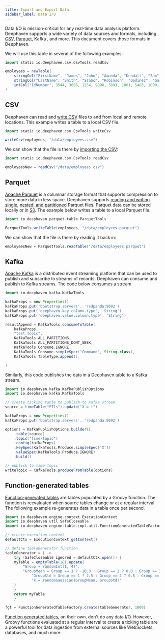 ```yaml
---
title: Import and Export Data
sidebar_label: Data I/O
---
```


Data I/O is mission-critical for any real-time data analysis platform. Deephaven supports a wide variety of data sources and formats, including [CSV](../../reference/cheat-sheets/csv.md), [Parquet](../../reference/cheat-sheets/parquet.md), Kafka <!--TODO: link to Kafka cheat sheet when it exists-->, and more. This document covers those formats in Deephaven.

We will use this table in several of the following examples:

```groovy test-set=1 order=employees
import static io.deephaven.csv.CsvTools.readCsv

employees = newTable(
    stringCol("FirstName", "James", "John", "Amanda", "Kendall", "Sam", "Alex", "Brian", "Adam", "Katherine", "Jerry"),
    stringCol("LastName", "Smith", "Szabo", "Robinson", "Godinez", "Gardener", "McPherson", "Li", "Sparrow", "Yarrow", "Stone"),
    intCol("IdNumber", 3544, 3665, 1254, 9898, 5893, 1001, 5483, 1000, 7809, 9999)
)
```

## CSV

Deephaven can read and [write CSV](../../how-to-guides/csv-export.md) files to and from local and remote locations. This example writes a table to a local CSV file.

```groovy test-set=1
import static io.deephaven.csv.CsvTools.writeCsv

writeCsv(employees, "/data/employees.csv")
```

We can show that the file is there by [importing the CSV](../../how-to-guides/csv-import.md):

```groovy test-set=1
import static io.deephaven.csv.CsvTools.readCsv

employeesNew = readCsv("/data/employees.csv")
```

## Parquet

[Apache Parquet](../../how-to-guides/data-import-export/parquet-import.md) is a columnar storage format that supports compression to store more data in less space. Deephaven supports [reading and writing single](../../how-to-guides/data-import-export/parquet-import.md#read-a-single-parquet-file), [nested, and partitioned](../../how-to-guides/data-import-export/parquet-import.md#partitioned-parquet-directories) Parquet files. Parquet data can be stored locally or in [S3](/core/javadoc/io/deephaven/extensions/s3/S3Instructions.html). The example below writes a table to a local Parquet file.

```groovy test-set=1
import io.deephaven.parquet.table.ParquetTools

ParquetTools.writeTable(employees, "/data/employees.parquet")
```

We can show that the file is there by reading it back in:

```groovy test-set=1
employeesNew = ParquetTools.readTable("/data/employees.parquet")
```

## Kafka

[Apache Kafka](../../how-to-guides/data-import-export/kafka-stream.md) is a distributed event streaming platform that can be used to publish and subscribe to streams of records. Deephaven can consume and publish to Kafka streams. The code below consumes a stream.

```groovy test-set=2 docker-config=kafka order=null
import io.deephaven.kafka.KafkaTools

kafkaProps = new Properties()
kafkaProps.put('bootstrap.servers', 'redpanda:9092')
kafkaProps.put('deephaven.key.column.type', 'String')
kafkaProps.put('deephaven.value.column.type', 'String')

resultAppend = KafkaTools.consumeToTable(
    kafkaProps,
    "test.topic",
    KafkaTools.ALL_PARTITIONS,
    KafkaTools.ALL_PARTITIONS_DONT_SEEK,
    KafkaTools.Consume.IGNORE,
    KafkaTools.Consume.simpleSpec("Command", String.class),
    KafkaTools.TableType.append(),

)
```

Similarly, this code publishes the data in a Deephaven table to a Kafka stream.

```groovy test-set=3 docker-config=kafka order=null
import io.deephaven.kafka.KafkaPublishOptions
import io.deephaven.kafka.KafkaTools

// create ticking table to publish to Kafka stream
source = timeTable("PT1s").update("X = i")

kafkaProps = new Properties()
kafkaProps.put('bootstrap.servers', 'redpanda:9092')

options = KafkaPublishOptions.builder()
    .table(source)
    .topic("time-topic")
    .config(kafkaProps)
    .keySpec(KafkaTools.Produce.simpleSpec('X'))
    .valueSpec(KafkaTools.Produce.IGNORE)
    .build()

// publish to time-topic
writeTopic = KafkaTools.produceFromTable(options)
```

## Function-generated tables

[Function-generated tables](../../how-to-guides/function-generated-tables.md) are tables populated by a Groovy function. The function is reevaluated when source tables change or at a regular interval. The following example re-generates data in a table once per second.

```groovy test-set=4 order=fgt
import io.deephaven.engine.context.ExecutionContext
import io.deephaven.util.SafeCloseable
import io.deephaven.engine.table.impl.util.FunctionGeneratedTableFactory

// create execution context
defaultCtx = ExecutionContext.getContext()

// define tableGenerator function
tableGenerator = { ->
    try (SafeCloseable ignored = defaultCtx.open()) {
    myTable = emptyTable(10).update(
        "Group = randomInt(1, 4)",
        "GroupMean = Group == 1 ? -10.0 : Group == 2 ? 0.0 : Group == 3 ? 10.0 : NULL_DOUBLE",
            "GroupStd = Group == 1 ? 2.5 : Group == 2 ? 0.5 : Group == 3 ? 1.0 : NULL_DOUBLE",
            "X = randomGaussian(GroupMean, GroupStd)"
    )
    }
    return myTable
    }

fgt = FunctionGeneratedTableFactory.create(tableGenerator, 1000)
```

[Function generated tables](../../how-to-guides/function-generated-tables.md), on their own, don't do any data I/O. However, Groovy functions evaluated at a regular interval to create a ticking table are a powerful tool for data ingestion from external sources like WebSockets, databases, and much more.
